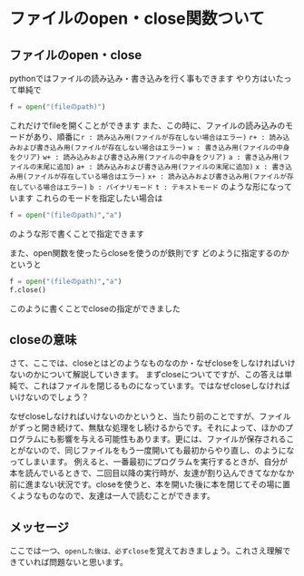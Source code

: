 # ファイルのopen・close関数ついて
## ファイルのopen・close
pythonではファイルの読み込み・書き込みを行く事もできます
やり方はいたって単純で
```python
f = open("(fileのpath)")
```
これだけでfileを開くことができます
また、この時に、ファイルの読み込みのモードがあり、順番に`r : 読み込み用(ファイルが存在しない場合はエラー)`
`r+ : 読み込みおよび書き込み用(ファイルが存在しない場合はエラー)`
`w : 書き込み用(ファイルの中身をクリア)`
`w+ : 読み込みおよび書き込み用(ファイルの中身をクリア)`
`a : 書き込み用(ファイルの末尾に追加)`
`a+ : 読み込みおよび書き込み用(ファイルの末尾に追加)`
`x : 書き込み用(ファイルが存在している場合はエラー)`
`x+ : 読み込みおよび書き込み用(ファイルが存在している場合はエラー)`
`b : バイナリモード`
`t : テキストモード`
のような形になっています
これらのモードを指定したい場合は
```python
f = open("(fileのpath)","a")
```
のような形で書くことで指定できます

また、open関数を使ったらcloseを使うのが鉄則です
どのように指定するのかというと
```python
f = open("(fileのpath)","a")
f.close()
```
このように書くことでcloseの指定ができました
## closeの意味
さて、ここでは、closeとはどのようなものなのか・なぜcloseをしなければいけないのかについて解説していきます。
まずcloseについてですが、この答えは単純で、これはファイルを閉じるものになっています。ではなぜcloseしなければいけないのでしょう？

なぜcloseしなければいけないのかというと、当たり前のことですが、ファイルがずっと開き続けて、無駄な処理をし続けるからです。それによって、ほかのプログラムにも影響を与える可能性もあります。更には、ファイルが保存されることがないので、同じファイルをもう一度開いても最初からやり直し、のようになってしまいます。
例えると、一番最初にプログラムを実行するときが、自分が本を読んでいるときで、二回目以降の実行時が、友達が割り込んできてなかなか前に進まない状況です。closeを使うと、本を開いた後に本を閉じてその場に置くようなものなので、友達は一人で読むことができます。
## メッセージ
ここでは一つ、`openした後は、必ずclose`を覚えておきましょう。これさえ理解できていれば問題ないと思います。
